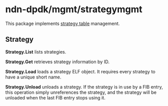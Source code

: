 # ndn-dpdk/mgmt/strategymgmt

This package implements [strategy table](../../container/strategycode/) management.

## Strategy

**Strategy.List** lists strategies.

**Strategy.Get** retrieves strategy information by ID.

**Strategy.Load** loads a strategy ELF object.
It requires every strategy to have a unique short name.

**Strategy.Unload** unloads a strategy.
If the strategy is in use by a FIB entry, this operation simply unreferences the strategy, and the strategy will be unloaded when the last FIB entry stops using it.
